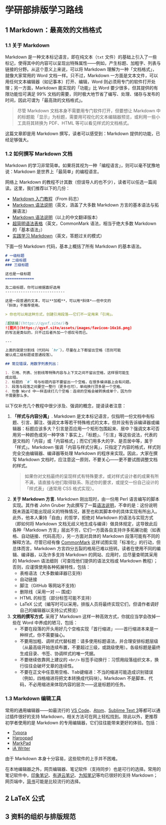 # 学研部排版学习路线

## 1 Markdown：最高效的文档格式

### 1.1 关于 Markdown
Markdown 是一种文本标记语言，即在纯文本（`txt` 文件）的基础上引入了一些标记，使得其中的内容可以呈现出特殊属性——例如，产生标题、加粗字、列表与链接的分野。从这个意义上来说，可以将 Markdown 理解为一种「文档格式」，就像大家常用的 Word 文档一样。只不过，Markdown 一方面是文本文件，可以用任何文本编辑器（如记事本）打开、编辑，Word 则必须用专门的软件打开处理；另一方面，Markdown 能实现的「功能」比 Word 要少很多，但其提供的有限功能恰可满足 99% 文档的需要，同时极大地节省了编写、处理、储存与发布的时间，因此可谓为「最高效的文档格式」。

> 尽管 Markdown 文档本身不需要用专门软件打开，但要想让 Markdown 中的标题能「显示」为标题，需要用可视化的文本编辑器预览，或利用一些小工具将其转换为 PDF、HTML 等可以看见样式的文档格式。

这篇文章即是用 Markdown 撰写，读者可以感受到：Markdown 提供的功能，已经足够强大。

### 1.2 如何撰写 Markdown 文档
Markdown 的学习非常简单。如果将其视为一种「编程语言」，则可以毫不犹豫地说：Markdown 是世界上「最简单」的编程语言。

  网络上 Markdown 的教程不计其数（但误导人的也不少），读者可以任选一篇阅读。这里，我们推荐以下的几份：

- [Markdown 入门教程](https://mazhuang.org/2018/09/06/markdown-intro/)（From 码志）
- [Markdown 语法说明](https://www.markdownguide.org)（英文，涵盖了大多数 Markdown 方言的基本语法与拓展语法）
- [Markdown 语法说明](https://www.markdown.cn)（以上的中文翻译版本）
- [超简明语法表格](https://commonmark.org/help/)（英文，CommonMark 语法，相当于绝大多数 Markdown 的「基本语法」）
- [实践学习 Markdown](https://www.markdowntutorial.com)（英文，答题过关的模式）

下面一份 Markdown 代码，基本上概括了所有 Markdown 的基本语法。

```markdown
# 一级标题
## 二级标题
### 三级标题

这也是一级标题
=============

及二级标题，你可以根据喜好选用
---------------------------

这是一段普通的文本，可以**加粗**，可以用*斜体*——但中文的
「斜体」不推荐使用。

> 你也可以用这种方式，创建引用段落——它们不一定用来「引用」。

[超链接](https://qyxf.site/)与
![图片](https://qyxf.site/assets/images/favicon-16x16.png)
的写法是类似的，只不过后者外加一个感叹号而已。

---

上面的就是分割线（代码叫 `hr`），尽量在上下都留出空格（否则可能
被认成二级标题或普通段落）。

## 常见错误，用数字列表列出：

1. 引用、列表、分割线等特殊内容与上下文之间不留出空格，这样很可能生
成出错。
2. 标题的 `#` 号与标题内容不要留出一个空格，在很多编译器上会有问题。
3. 段落与段落之间要空一整行（更多也可），单纯换行顶多是一个空格。
4. 勿像 Word 中一样连续打几个空格：连续的空格会被转换成单个，因为你
不需要那么多。

```

以下仅补充几个教程中很少涉及、强调的概念，提请读者注意：

1. **「样式与内容分离」**. Markdown 是文本标记语言，仅指明一份文档中有标题、引言、脚注、强调文本等若干特殊格式的文本，但并没有告诉编译器或编辑器：标题应该多大？引言是否应用一个矩形包围起来、居中？强调文本可否用另一种颜色或另一种字体？事实上，「标题」、「引言」等这些说法，代表的是文档的「内容」或「内容格式」；而它们用多大的字、是否居中等，属于「样式」。Markdown 强调「内容与样式分离」，只指定了内容的格式，样式则完全交由编辑器、编译器等处理 Markdown 的程序来实现。因此，大家在撰写 Markdown 文档时，应注意这一原则，不要关心——更不要试图调整文档的样式。
    > 如果你对文档最终的呈现样式有特殊要求，或对样式设计者的成果有所不满，请直接与他们取得联系、陈述你的要求，或提交一份自己设计的「样式表」（通常用 CSS 格式实现）。
2. **关于 Markdown 方言.** Markdown 刚出现时，由一份用 Perl 语言编写的脚本实现。其作者 John Gruber 为此撰写了一篇[语法说明](https://daringfireball.net/projects/markdown/syntax)，不幸的是：这份说明既未涵盖可能出现歧义的特殊情况，甚至也和其脚本中的具体实现有所出入。此外，他本人秉持「自由」的哲学，拒绝对 Markdown 的语法与实现方式（即如何将 Markdown 文档无歧义地生成与编译）做具体规定，这导致此后各种「Markdown 方言」层出不穷，它们一方面各自支持许多拓展功能（如表格、自动链接、代码高亮），另一方面对具体的 Markdown 段落可能有不同的解释方法。尽管已经有像 [CommonMark](https://commonmark.org) 这样试图实现「标准化」的行动，但总体而言，Markdown 方言四分五裂的格局已难以扭转。读者在使用不同的编辑、编译器，以及许多支持 Markdown 的网站、应用时，应尽量查明其采用的 Markdown 语法细则（可查找他们提供的语法文档或 Markdown 教程）；否则，应谨慎使用各种拓展特性，包括：
    - 表格语法（大多数编译器已支持）
    - 自动链接
    - 脚注（GitHub 等网站不支持）
    - 删除线（采用一对 `~~` 围成）
    - HTML 的标签（部分标签可能不支持）
    - LaTeX 公式（编写时可以采用，排版人员将最终实现它们，但请作者调好自己的编辑器以支持公式预览）
3. **文档的撰写方式.** 采用了 Markdown 这样一种高效方式，你就应当学会改掉一些在 Word 中养成的陋习，包括：
    - 不要在段落的开头用好几个空格实现「首行缩进」——首行缩进本来是一种样式，你不需要操心。
    - 不要用加粗、调样式代替标题：请多使用标题语法，并合理安排标题层级（从最高级开始连续布置，不要超过三级，或跳级使用）。各级标题是最终生成目录、书签、协调样式的唯一凭据。
    - 不要继续依靠网上建议的 `<br/>` 标签手动换行：习惯用段落组织文本，换行往往会破坏文章的连续性。
    - 不要在正文中任意用空格、<kbd>Tab</kbd>键缩进：不当的缩进可能造成识别错误（例如，四格缩进将把文本转换成代码块）。Markdown 不是脚本、代码，不必用缩进来体现内容的层次——这是标题的任务。

### 1.3 Markdown 编辑工具
常用的通用编辑器——如最流行的 [VS Code](https://code.visualstudio.com)、[Atom](https://atom.io)、[Sublime Text 3](https://www.sublimetext.com)等都可以通过插件很好的支持 Markdown，相关方法可在网上轻松找到。除此以外，更推荐初学者使用的是 Markdown 的专用编辑器，它们往往能带来更好的体验。包括：

- [Typora](https://www.typora.io/)
- [Haroopad](http://pad.haroopress.com/user.html)
- [MarkPad](http://code52.org/DownmarkerWPF/)
- [iA Writer](https://ia.net/zh-hans/writer)

由于 Markdown 本身十分容易，这些软件的上手并不困难。

在本地编辑器之外，网页编辑器、笔记软件（支持同步）也是可行的选择。常用的笔记软件中，[印象笔记](https://www.yinxiang.com)、[有道云笔记](https://note.youdao.com)、[为知笔记](https://www.wiz.cn/zh-cn)等均已很好的支持 Markdown；网页端中，[简书](https://www.jianshu.com)可能是比较流行的选择。

## 2 LaTeX 公式

## 3 资料的组织与排版规范
